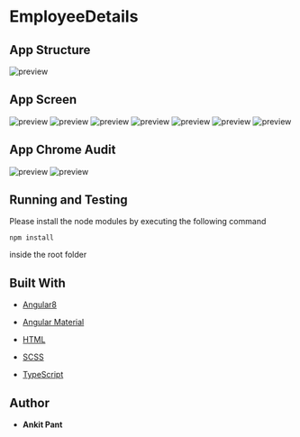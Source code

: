 # EmployeeDetails


## App Structure

![preview](https://raw.githubusercontent.com/Anky001/User-details/master/screenshots/0.jpg)

## App Screen
![preview](https://raw.githubusercontent.com/Anky001/User-details/master/screenshots/1.png)
![preview](https://raw.githubusercontent.com/Anky001/User-details/master/screenshots/2.png)
![preview](https://raw.githubusercontent.com/Anky001/User-details/master/screenshots/3.png)
![preview](https://raw.githubusercontent.com/Anky001/User-details/master/screenshots/4.png)
![preview](https://raw.githubusercontent.com/Anky001/User-details/master/screenshots/5.png)
![preview](https://raw.githubusercontent.com/Anky001/User-details/master/screenshots/6.png)
![preview](https://raw.githubusercontent.com/Anky001/User-details/master/screenshots/7.png)

## App Chrome Audit
![preview](https://raw.githubusercontent.com/Anky001/User-details/master/screenshots/8.png)
![preview](https://raw.githubusercontent.com/Anky001/User-details/master/screenshots/9.png)

## Running and Testing

Please install the node modules by executing the following command

```
npm install
```

inside the root folder


## Built With

*  [Angular8](https://angular.io)

*  [Angular Material](https://material.angular.io)

*  [HTML](https://www.w3.org/html/)

*  [SCSS](https://sass-lang.com/)

*  [TypeScript](http://www.typescriptlang.org/)


## Author

*  **Ankit Pant**
